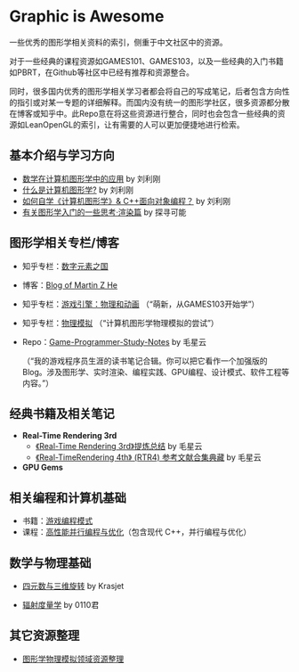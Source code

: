 # Graphic is Awesome
一些优秀的图形学相关资料的索引，侧重于中文社区中的资源。  

对于一些经典的课程资源如GAMES101、GAMES103，以及一些经典的入门书籍如PBRT，在Github等社区中已经有推荐和资源整合。  

同时，很多国内优秀的图形学相关学习者都会将自己的写成笔记，后者包含方向性的指引或对某一专题的详细解释。而国内没有统一的图形学社区，很多资源都分散在博客或知乎中。此Repo意在将这些资源进行整合，同时也会包含一些经典的资源如LeanOpenGL的索引，让有需要的人可以更加便捷地进行检索。


## 基本介绍与学习方向
- [数学在计算机图形学中的应用](http://staff.ustc.edu.cn/~lgliu/Resources/CG/Math_for_CG_Turk_CN.htm) by 刘利刚
- [什么是计算机图形学?](http://staff.ustc.edu.cn/~lgliu/Resources/CG/What_is_CG.htm) by 刘利刚
- [如何自学《计算机图形学》& C++面向对象编程？](http://staff.ustc.edu.cn/~lgliu/Resources/CG/How_to_Learn_CG&Coding.htm) by 刘利刚
- [有关图形学入门的一些思考·渲染篇](https://zhuanlan.zhihu.com/p/288276231) by 探寻可能

## 图形学相关专栏/博客
- 知乎专栏：[数字元素之国](https://www.zhihu.com/column/c_1026053199056265216) 

- 博客：[Blog of Martin Z He](http://blog.apassbydreg.work/)  

- 知乎专栏：[游戏引擎：物理和动画](https://zhuanlan.zhihu.com/c_1446196282121043968) （“萌新，从GAMES103开始学”）

- 知乎专栏：[物理模拟](https://www.zhihu.com/column/c_1445731604303523840) （“计算机图形学物理模拟的尝试”）

- Repo：[Game-Programmer-Study-Notes](https://github.com/QianMo/Game-Programmer-Study-Notes)  by 毛星云

  （“我的游戏程序员生涯的读书笔记合辑。你可以把它看作一个加强版的Blog。涉及图形学、实时渲染、编程实践、GPU编程、设计模式、软件工程等内容。”）
  

## 经典书籍及相关笔记

- **Real-Time Rendering 3rd**
  - [《Real-Time Rendering 3rd》提炼总结](https://github.com/QianMo/Real-Time-Rendering-3rd-CN-Summary-Ebook) by 毛星云
  - [《Real-TimeRendering 4th》 (RTR4) 参考文献合集典藏](https://github.com/QianMo/Real-Time-Rendering-4th-Bibliography-Collection) by 毛星云
- **GPU Gems**

## 相关编程和计算机基础

- 书籍：[游戏编程模式](https://gpp.tkchu.me/)
- 课程：[高性能并行编程与优化](https://github.com/parallel101/course)（包含现代 C++，并行编程与优化）

## 数学与物理基础

- [四元数与三维旋转](https://krasjet.github.io/quaternion/) by Krasjet

- [辐射度量学](https://zhuanlan.zhihu.com/p/139468429) by 0110君

## 其它资源整理
- [图形学物理模拟领域资源整理](https://zhuanlan.zhihu.com/p/444931303)
